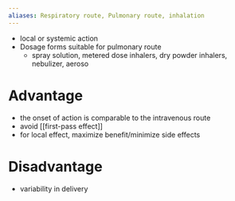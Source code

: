 ```yaml
---
aliases: Respiratory route, Pulmonary route, inhalation
---
```

- local or systemic action
- Dosage forms suitable for pulmonary route 
	- spray solution, metered dose inhalers, dry powder inhalers, nebulizer, aeroso
# Advantage 
- the onset of action is comparable to the intravenous route 
- avoid [[first-pass effect]] 
- for local effect, maximize benefit/minimize side effects 
# Disadvantage 
- variability in delivery